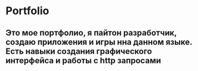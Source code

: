 # Portfolio
## Это мое портфолио, я пайтон разработчик, создаю приложения и игры нна данном языке. Есть навыки создания графического интерфейса и работы с http запросами ##
